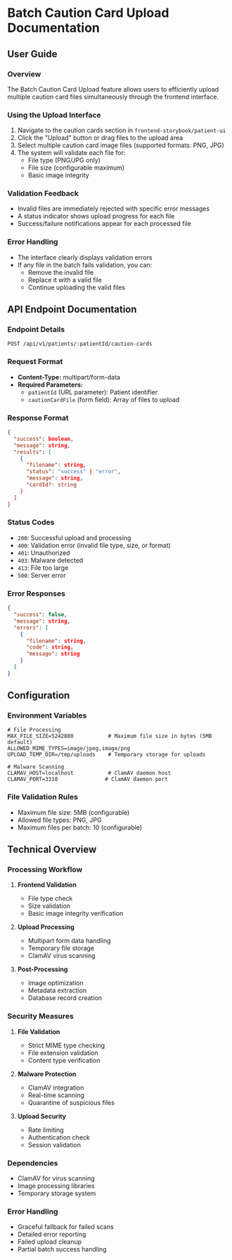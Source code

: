 # Batch Caution Card Upload Documentation

## User Guide

### Overview
The Batch Caution Card Upload feature allows users to efficiently upload multiple caution card files simultaneously through the frontend interface.

### Using the Upload Interface
1. Navigate to the caution cards section in `frontend-storybook/patient-ui`
2. Click the "Upload" button or drag files to the upload area
3. Select multiple caution card image files (supported formats: PNG, JPG)
4. The system will validate each file for:
   - File type (PNG/JPG only)
   - File size (configurable maximum)
   - Basic image integrity

### Validation Feedback
- Invalid files are immediately rejected with specific error messages
- A status indicator shows upload progress for each file
- Success/failure notifications appear for each processed file

### Error Handling
- The interface clearly displays validation errors
- If any file in the batch fails validation, you can:
  - Remove the invalid file
  - Replace it with a valid file
  - Continue uploading the valid files

## API Endpoint Documentation

### Endpoint Details
```
POST /api/v1/patients/:patientId/caution-cards
```

### Request Format
- **Content-Type:** multipart/form-data
- **Required Parameters:**
  - `patientId` (URL parameter): Patient identifier
  - `cautionCardFile` (form field): Array of files to upload

### Response Format
```json
{
  "success": boolean,
  "message": string,
  "results": [
    {
      "filename": string,
      "status": "success" | "error",
      "message": string,
      "cardId?: string
    }
  ]
}
```

### Status Codes
- `200`: Successful upload and processing
- `400`: Validation error (invalid file type, size, or format)
- `401`: Unauthorized
- `403`: Malware detected
- `413`: File too large
- `500`: Server error

### Error Responses
```json
{
  "success": false,
  "message": string,
  "errors": [
    {
      "filename": string,
      "code": string,
      "message": string
    }
  ]
}
```

## Configuration

### Environment Variables
```
# File Processing
MAX_FILE_SIZE=5242880           # Maximum file size in bytes (5MB default)
ALLOWED_MIME_TYPES=image/jpeg,image/png
UPLOAD_TEMP_DIR=/tmp/uploads    # Temporary storage for uploads

# Malware Scanning
CLAMAV_HOST=localhost           # ClamAV daemon host
CLAMAV_PORT=3310               # ClamAV daemon port
```

### File Validation Rules
- Maximum file size: 5MB (configurable)
- Allowed file types: PNG, JPG
- Maximum files per batch: 10 (configurable)

## Technical Overview

### Processing Workflow
1. **Frontend Validation**
   - File type check
   - Size validation
   - Basic image integrity verification

2. **Upload Processing**
   - Multipart form data handling
   - Temporary file storage
   - ClamAV virus scanning

3. **Post-Processing**
   - Image optimization
   - Metadata extraction
   - Database record creation

### Security Measures
1. **File Validation**
   - Strict MIME type checking
   - File extension validation
   - Content type verification

2. **Malware Protection**
   - ClamAV integration
   - Real-time scanning
   - Quarantine of suspicious files

3. **Upload Security**
   - Rate limiting
   - Authentication check
   - Session validation

### Dependencies
- ClamAV for virus scanning
- Image processing libraries
- Temporary storage system

### Error Handling
- Graceful fallback for failed scans
- Detailed error reporting
- Failed upload cleanup
- Partial batch success handling